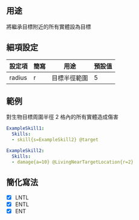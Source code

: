 ## 用途
將繼承目標附近的所有實體設為目標


## 細項設定
| 設定項 | 簡寫   | 用途                      | 預設值 |
|-----------|-----------|----------------------------------------------------------------------|---------|
| radius    | r         | 目標半徑範圍       | 5       |


## 範例
對生物目標周圍半徑 2 格內的所有實體造成傷害
```yaml
ExampleSkill1:
  Skills:
  - skill{s=ExampleSkill2} @target

ExampleSkill2:
  Skills:
  - damage{a=10} @LivingNearTargetLocation{r=2}
```


## 簡化寫法
- [x] LNTL
- [x] ENTL
- [x] ENT
